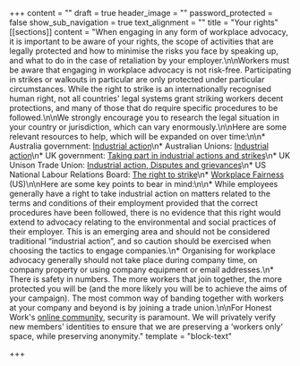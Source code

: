 +++
content = ""
draft = true
header_image = ""
password_protected = false
show_sub_navigation = true
text_alignment = ""
title = "Your rights"
[[sections]]
content = "When engaging in any form of workplace advocacy, it is important to be aware of your rights, the scope of activities that are legally protected and how to minimise the risks you face by speaking up, and what to do in the case of retaliation by your employer.\n\nWorkers must be aware that engaging in workplace advocacy is not risk-free. Participating in strikes or walkouts in particular are only protected under particular circumstances. While the right to strike is an internationally recognised human right, not all countries' legal systems grant striking workers decent protections, and many of those that do require specific procedures to be followed.\n\nWe strongly encourage you to research the legal situation in your country or jurisdiction, which can vary enormously.\n\nHere are some relevant resources to help, which will be expanded on over time:\n\n* Australia government: [Industrial action](https://www.fairwork.gov.au/how-we-will-help/templates-and-guides/fact-sheets/rights-and-obligations/industrial-action)\n* Australian Unions: [Industrial action](https://www.australianunions.org.au/industrial_action_factsheet#:\\~:text=In%20Australia%20today%20industrial%20action,union%20and%20change%20the%20rules.)\n* UK government: [Taking part in industrial actions and strikes](https://www.gov.uk/industrial-action-strikes/your-employment-rights-during-industrial-action)\n* UK Unison Trade Union: [Industrial action, Disputes and grievances](https://www.unison.org.uk/get-help/knowledge/disputes-grievances/industrial-action/)\n* US National Labour Relations Board: [The right to strike](https://www.nlrb.gov/strikes)\n* [Workplace Fairness](https://www.workplacefairness.org/_blank) (US)\n\nHere are some key points to bear in mind:\n\n* While employees generally have a right to take industrial action on matters related to the terms and conditions of their employment provided that the correct procedures have been followed, there is no evidence that this right would extend to advocacy relating to the environmental and social practices of their employer. This is an emerging area and should not be considered traditional “industrial action”, and so caution should be exercised when choosing the tactics to engage companies.\n* Organising for workplace advocacy generally should not take place during company time, on company property or using company equipment or email addresses.\n* There is safety in numbers. The more workers that join together, the more protected you will be (and the more likely you will be to achieve the aims of your campaign). The most common way of banding together with workers at your company and beyond is by joining a trade union.\n\nFor Honest Work's [online community](https://www.honestwork.org/about/how-it-works/), security is paramount. We will privately verify new members' identities to ensure that we are preserving a ‘workers only’ space, while preserving anonymity."
template = "block-text"

+++
